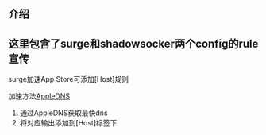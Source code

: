 介绍
---
这里包含了surge和shadowsocker两个config的rule
宣传
---
surge加速App Store可添加[Host]规则

加速方法[AppleDNS](https://github.com/gongjianhui/AppleDNS)

1. 通过AppleDNS获取最快dns
2. 将对应输出添加到[Host]标签下